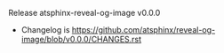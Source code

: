 Release atsphinx-reveal-og-image v0.0.0

- Changelog is https://github.com/atsphinx/reveal-og-image/blob/v0.0.0/CHANGES.rst
